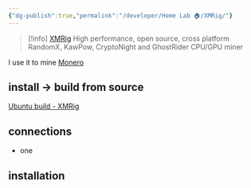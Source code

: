```yaml
---
{"dg-publish":true,"permalink":"/developer/Home Lab 🏠/XMRig/"}
---
```


> [!info] [XMRig](https://xmrig.com/)
> High performance, open source, cross platform RandomX, KawPow, CryptoNight and GhostRider CPU/GPU miner

I use it to mine [Monero](https://www.getmonero.org/)

## install -> build from source
[Ubuntu build - XMRig](https://xmrig.com/docs/miner/build/ubuntu)

## connections
- one

## installation
